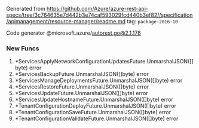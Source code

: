 Generated from https://github.com/Azure/azure-rest-api-specs/tree/3c764635e7d442b3e74caf593029fcd440b3ef82//specification/apimanagement/resource-manager/readme.md tag: `package-2016-10`

Code generator @microsoft.azure/autorest.go@2.1.178


### New Funcs

1. *ServicesApplyNetworkConfigurationUpdatesFuture.UnmarshalJSON([]byte) error
1. *ServicesBackupFuture.UnmarshalJSON([]byte) error
1. *ServicesManageDeploymentsFuture.UnmarshalJSON([]byte) error
1. *ServicesRestoreFuture.UnmarshalJSON([]byte) error
1. *ServicesUpdateFuture.UnmarshalJSON([]byte) error
1. *ServicesUpdateHostnameFuture.UnmarshalJSON([]byte) error
1. *TenantConfigurationDeployFuture.UnmarshalJSON([]byte) error
1. *TenantConfigurationSaveFuture.UnmarshalJSON([]byte) error
1. *TenantConfigurationValidateFuture.UnmarshalJSON([]byte) error
